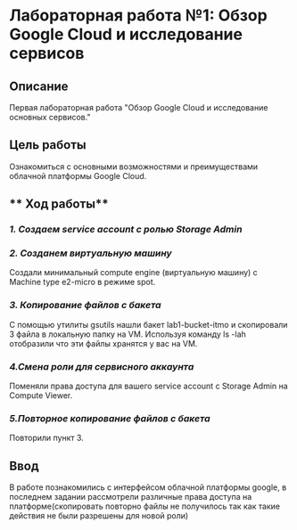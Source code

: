 # **Лабораторная работа №1: Обзор Google Cloud и исследование сервисов**
## **Описание**
Первая лабораторная работа "Обзор Google Cloud и исследование основных сервисов."
## **Цель работы**
Ознакомиться с основными возможностями и преимуществами облачной платформы Google Cloud.
## ** Ход работы**
### ***1. Создаем service account с ролью Storage Admin***
### ***2. Созданем виртуальную машину***
Создали минимальный compute engine (виртуальную машину) с Machine type e2-micro в режиме spot.
### ***3. Копирование файлов с бакета***
С помощью утилиты gsutils нашли бакет lab1-bucket-itmo и скопировали 3 файла в локальную папку на VM. Используя команду ls -lah отобразили что эти файлы хранятся у вас на VM.
### ***4.Смена роли для сервисного аккаунта***
Поменяли права доступа для вашего service account с Storage Admin на Compute Viewer.
### ***5.Повторное копирование файлов с бакета***
Повторили пункт 3.
## **Ввод**
В работе познакомились с интерфейсом облачной платформы google, в последнем задании рассмотрели различные права доступа на платформе(скопировать повторно файлы не получилось так как такие действия не были разрешены для новой роли)
